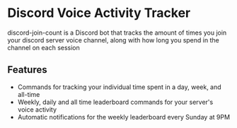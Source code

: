 # Discord Voice Activity Tracker

discord-join-count is a Discord bot that tracks the amount of times you join your discord server voice channel, along with how long you spend in the channel on each session

## Features
- Commands for tracking your individual time spent in a day, week, and all-time
- Weekly, daily and all time leaderboard commands for your server's voice activity
- Automatic notifications for the weekly leaderboard every Sunday at 9PM
